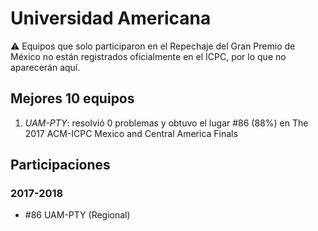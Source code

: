 # Universidad Americana

:warning: Equipos que solo participaron en el Repechaje del Gran Premio de México no están registrados oficialmente en el ICPC, por lo que no aparecerán aquí.

## Mejores 10 equipos

1. _UAM-PTY_: resolvió 0 problemas y obtuvo el lugar #86 (88%) en The 2017 ACM-ICPC Mexico and Central America Finals

## Participaciones

### 2017-2018

- #86 UAM-PTY (Regional)



